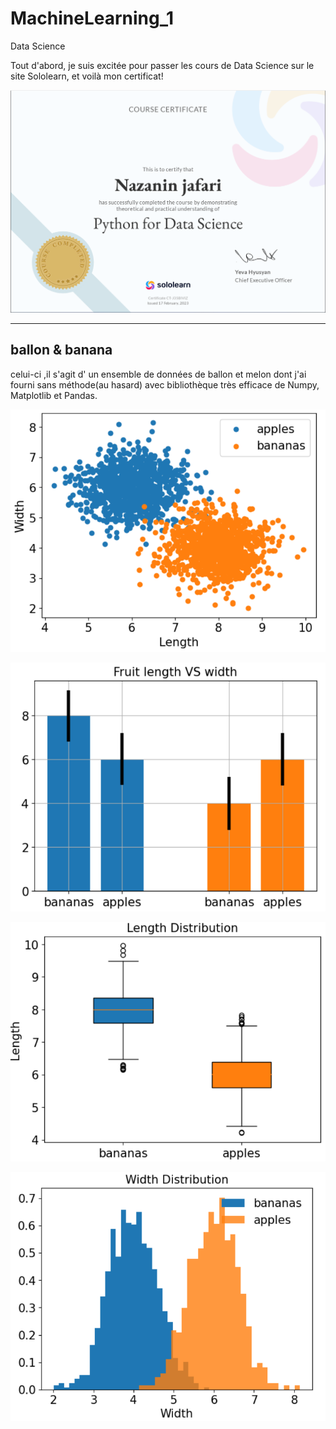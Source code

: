 # MachineLearning_1
Data Science

Tout d'abord, je suis excitée pour passer les cours de Data Science sur le site Sololearn, et voilà mon certificat!

!['pic'](certificat.png)

---
## ballon & banana

celui-ci ,il s'agit d' un ensemble de données de ballon et melon dont j'ai fourni sans méthode(au hasard) avec bibliothèque très efficace de Numpy, Matplotlib et Pandas.

!['pic2'](imgs\Untitled2.png)

!['pic3'](imgs\Untitled.png)

!['pic4'](imgs\Untitled4.png)

!['pic5'](imgs\Untitled3.png)